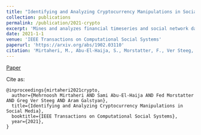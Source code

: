 ```yaml
---
title: "Identifying and Analyzing Cryptocurrency Manipulations in Social Media"
collection: publications
permalink: /publication/2021-crypto
excerpt: 'Mines and analyzes financial timeseries and social network data (Twitter and Telegram) to predict if a spike in price of a cryptocurrency is due to pump-and-dump scheme.'
date: 2021-1-1
venue: 'IEEE Transactions on Computational Social Systems'
paperurl: 'https://arxiv.org/abs/1902.03110'
citation: 'Mirtaheri, M., Abu-El-Haija, S., Morstatter, F., Ver Steeg, G., Galstyan, A. (2021). &quot;Identifying and Analyzing Cryptocurrency Manipulations in Social Media.&quot; <i>IEEE Transactions on Computational Social Systems</i>. 2021.'
---
```


[Paper](https://arxiv.org/abs/1902.03110)

Cite as:
    
    @inproceedings{mirtaheri2021crypto,
      author={Mehrnoosh Mirtaheri AND Sami Abu-El-Haija AND Fed Morstatter AND Greg Ver Steeg AND Aram Galstyan},
      title={Identifying and Analyzing Cryptocurrency Manipulations in Social Media},
      booktitle={IEEE Transactions on Computational Social Systems},
      year={2021},
    }

